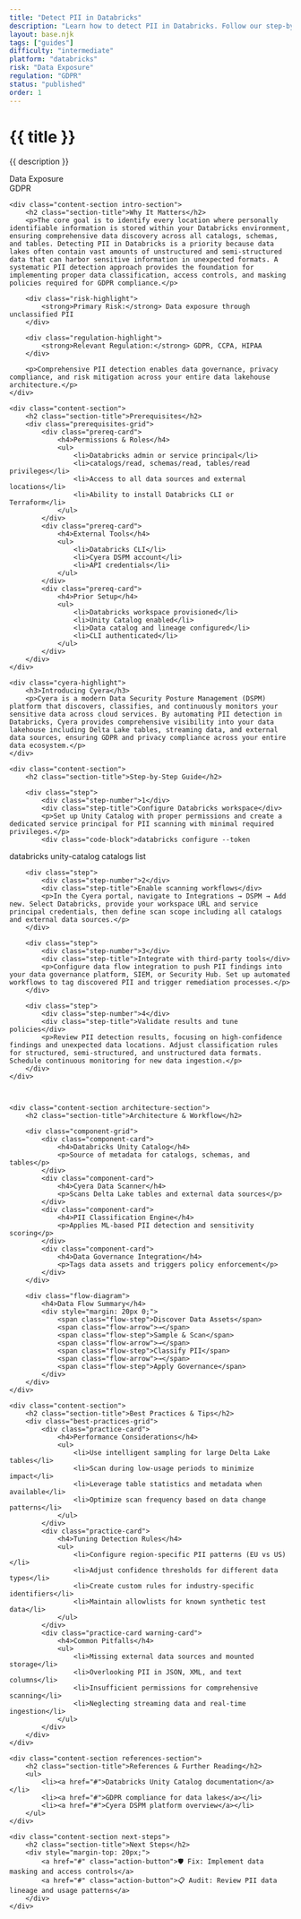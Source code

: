 ```yaml
---
title: "Detect PII in Databricks"
description: "Learn how to detect PII in Databricks. Follow our step-by-step guidance & best practices."
layout: base.njk
tags: ["guides"]
difficulty: "intermediate"
platform: "databricks"
risk: "Data Exposure"
regulation: "GDPR"
status: "published"
order: 1
---
```


<div class="container">
    <div class="header">
        <h1>{{ title }}</h1>
        <p>{{ description }}</p>
        <div class="badge">Data Exposure</div>
        <div class="badge regulation">GDPR</div>
    </div>

    <div class="content-section intro-section">
        <h2 class="section-title">Why It Matters</h2>
        <p>The core goal is to identify every location where personally identifiable information is stored within your Databricks environment, ensuring comprehensive data discovery across all catalogs, schemas, and tables. Detecting PII in Databricks is a priority because data lakes often contain vast amounts of unstructured and semi-structured data that can harbor sensitive information in unexpected formats. A systematic PII detection approach provides the foundation for implementing proper data classification, access controls, and masking policies required for GDPR compliance.</p>
        
        <div class="risk-highlight">
            <strong>Primary Risk:</strong> Data exposure through unclassified PII
        </div>
        
        <div class="regulation-highlight">
            <strong>Relevant Regulation:</strong> GDPR, CCPA, HIPAA
        </div>
        
        <p>Comprehensive PII detection enables data governance, privacy compliance, and risk mitigation across your entire data lakehouse architecture.</p>
    </div>

    <div class="content-section">
        <h2 class="section-title">Prerequisites</h2>
        <div class="prerequisites-grid">
            <div class="prereq-card">
                <h4>Permissions & Roles</h4>
                <ul>
                    <li>Databricks admin or service principal</li>
                    <li>catalogs/read, schemas/read, tables/read privileges</li>
                    <li>Access to all data sources and external locations</li>
                    <li>Ability to install Databricks CLI or Terraform</li>
                </ul>
            </div>
            <div class="prereq-card">
                <h4>External Tools</h4>
                <ul>
                    <li>Databricks CLI</li>
                    <li>Cyera DSPM account</li>
                    <li>API credentials</li>
                </ul>
            </div>
            <div class="prereq-card">
                <h4>Prior Setup</h4>
                <ul>
                    <li>Databricks workspace provisioned</li>
                    <li>Unity Catalog enabled</li>
                    <li>Data catalog and lineage configured</li>
                    <li>CLI authenticated</li>
                </ul>
            </div>
        </div>
    </div>
	
    <div class="cyera-highlight">
        <h3>Introducing Cyera</h3>
        <p>Cyera is a modern Data Security Posture Management (DSPM) platform that discovers, classifies, and continuously monitors your sensitive data across cloud services. By automating PII detection in Databricks, Cyera provides comprehensive visibility into your data lakehouse including Delta Lake tables, streaming data, and external data sources, ensuring GDPR and privacy compliance across your entire data ecosystem.</p>
    </div>

    <div class="content-section">
        <h2 class="section-title">Step-by-Step Guide</h2>
        
        <div class="step">
            <div class="step-number">1</div>
            <div class="step-title">Configure Databricks workspace</div>
            <p>Set up Unity Catalog with proper permissions and create a dedicated service principal for PII scanning with minimal required privileges.</p>
            <div class="code-block">databricks configure --token
databricks unity-catalog catalogs list</div>
        </div>

        <div class="step">
            <div class="step-number">2</div>
            <div class="step-title">Enable scanning workflows</div>
            <p>In the Cyera portal, navigate to Integrations → DSPM → Add new. Select Databricks, provide your workspace URL and service principal credentials, then define scan scope including all catalogs and external data sources.</p>
        </div>

        <div class="step">
            <div class="step-number">3</div>
            <div class="step-title">Integrate with third-party tools</div>
            <p>Configure data flow integration to push PII findings into your data governance platform, SIEM, or Security Hub. Set up automated workflows to tag discovered PII and trigger remediation processes.</p>
        </div>

        <div class="step">
            <div class="step-number">4</div>
            <div class="step-title">Validate results and tune policies</div>
            <p>Review PII detection results, focusing on high-confidence findings and unexpected data locations. Adjust classification rules for structured, semi-structured, and unstructured data formats. Schedule continuous monitoring for new data ingestion.</p>
        </div>
    </div>

    

    <div class="content-section architecture-section">
        <h2 class="section-title">Architecture & Workflow</h2>
        
        <div class="component-grid">
            <div class="component-card">
                <h4>Databricks Unity Catalog</h4>
                <p>Source of metadata for catalogs, schemas, and tables</p>
            </div>
            <div class="component-card">
                <h4>Cyera Data Scanner</h4>
                <p>Scans Delta Lake tables and external data sources</p>
            </div>
            <div class="component-card">
                <h4>PII Classification Engine</h4>
                <p>Applies ML-based PII detection and sensitivity scoring</p>
            </div>
            <div class="component-card">
                <h4>Data Governance Integration</h4>
                <p>Tags data assets and triggers policy enforcement</p>
            </div>
        </div>

        <div class="flow-diagram">
            <h4>Data Flow Summary</h4>
            <div style="margin: 20px 0;">
                <span class="flow-step">Discover Data Assets</span>
                <span class="flow-arrow">→</span>
                <span class="flow-step">Sample & Scan</span>
                <span class="flow-arrow">→</span>
                <span class="flow-step">Classify PII</span>
                <span class="flow-arrow">→</span>
                <span class="flow-step">Apply Governance</span>
            </div>
        </div>
    </div>

    <div class="content-section">
        <h2 class="section-title">Best Practices & Tips</h2>
        <div class="best-practices-grid">
            <div class="practice-card">
                <h4>Performance Considerations</h4>
                <ul>
                    <li>Use intelligent sampling for large Delta Lake tables</li>
                    <li>Scan during low-usage periods to minimize impact</li>
                    <li>Leverage table statistics and metadata when available</li>
                    <li>Optimize scan frequency based on data change patterns</li>
                </ul>
            </div>
            <div class="practice-card">
                <h4>Tuning Detection Rules</h4>
                <ul>
                    <li>Configure region-specific PII patterns (EU vs US)</li>
                    <li>Adjust confidence thresholds for different data types</li>
                    <li>Create custom rules for industry-specific identifiers</li>
                    <li>Maintain allowlists for known synthetic test data</li>
                </ul>
            </div>
            <div class="practice-card warning-card">
                <h4>Common Pitfalls</h4>
                <ul>
                    <li>Missing external data sources and mounted storage</li>
                    <li>Overlooking PII in JSON, XML, and text columns</li>
                    <li>Insufficient permissions for comprehensive scanning</li>
                    <li>Neglecting streaming data and real-time ingestion</li>
                </ul>
            </div>
        </div>
    </div>

    <div class="content-section references-section">
        <h2 class="section-title">References & Further Reading</h2>
        <ul>
            <li><a href="#">Databricks Unity Catalog documentation</a></li>
            <li><a href="#">GDPR compliance for data lakes</a></li>
            <li><a href="#">Cyera DSPM platform overview</a></li>
        </ul>
    </div>

    <div class="content-section next-steps">
        <h2 class="section-title">Next Steps</h2>
        <div style="margin-top: 20px;">
            <a href="#" class="action-button">🛡️ Fix: Implement data masking and access controls</a>
            <a href="#" class="action-button">📋 Audit: Review PII data lineage and usage patterns</a>
        </div>
    </div>
</div>